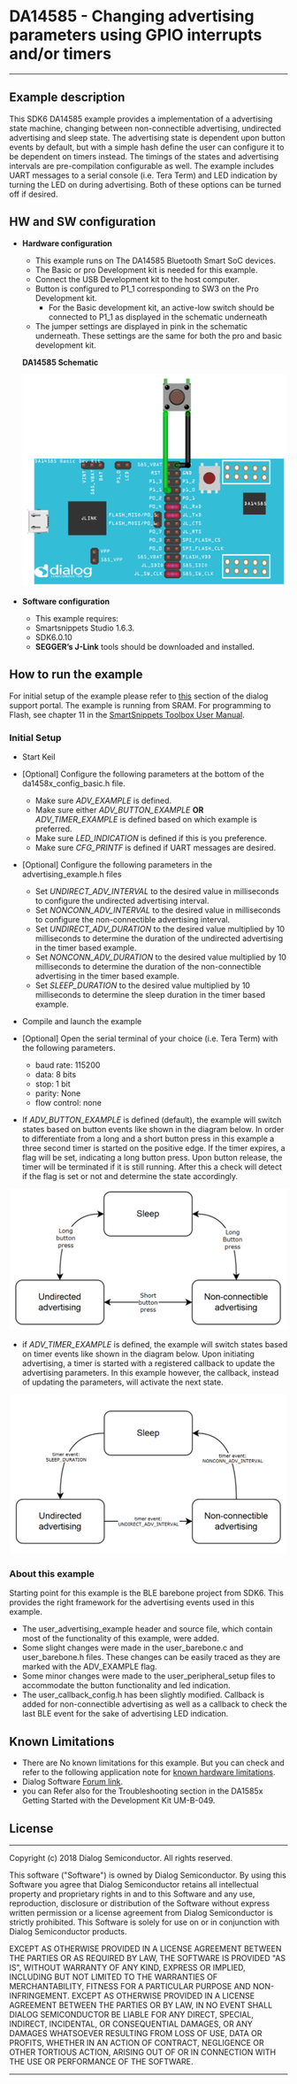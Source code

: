 # DA14585 - Changing advertising parameters using GPIO interrupts and/or timers

---


## Example description

This SDK6 DA14585 example provides a implementation of a advertising state machine, changing between non-connectible advertising, undirected advertising and sleep state. The advertising state is dependent upon button events by default, but with a simple hash define the user can configure it to be dependent on timers instead. The timings of the states and advertising intervals are pre-compilation configurable as well. The example includes UART messages to a serial console (i.e. Tera Term) and LED indication by turning the LED on during advertising. Both of these options can be turned off if desired.
## HW and SW configuration


* **Hardware configuration**

	- This example runs on The DA14585 Bluetooth Smart SoC devices.
	- The Basic or pro Development kit is needed for this example.
	- Connect the USB Development kit to the host computer.
	- Button is configured to P1_1 corresponding to SW3 on the Pro Development kit.
		- For the Basic development kit, an active-low switch should be connected to P1_1 as displayed in the schematic underneath
	- The jumper settings are displayed in pink in the schematic underneath. These settings are the same for both the pro and basic development kit.

	**DA14585 Schematic**

	![breadboard](assets/advertising_example_schematic.png)


* **Software configuration**

	- This example requires:
    * Smartsnippets Studio 1.6.3.
    * SDK6.0.10
	- **SEGGER’s J-Link** tools should be downloaded and installed.


## How to run the example

For initial setup of the example please refer to [this](https://support.dialog-semiconductor.com/resource/da1458x-example-setup) section of the dialog support portal.
The example is running from SRAM. For programming to Flash, see chapter 11 in the [SmartSnippets Toolbox User Manual](https://support.dialog-semiconductor.com/resource/um-b-083-smartsnippets-toolbox-user-manual).

### Initial Setup

 - Start Keil
 - [Optional] Configure the following parameters at the bottom of the da1458x_config_basic.h file.
 	- Make sure *ADV_EXAMPLE* is defined.
 	- Make sure either *ADV_BUTTON_EXAMPLE* **OR** *ADV_TIMER_EXAMPLE* is defined based on which example is preferred.
 	- Make sure *LED_INDICATION* is defined if this is you preference.
 	- Make sure *CFG_PRINTF*  is defined if UART messages are desired.


 - [Optional] Configure the following parameters in the advertising_example.h files
 	- Set *UNDIRECT_ADV_INTERVAL* to the desired value in milliseconds to configure the undirected advertising interval.
 	- Set *NONCONN_ADV_INTERVAL* to the desired value in milliseconds to configure the non-connectible advertising interval.
 	- Set *UNDIRECT_ADV_DURATION* to the desired value multiplied by 10 milliseconds to determine the duration of the undirected advertising in the timer based example.
 	- Set *NONCONN_ADV_DURATION* to the desired value multiplied by 10 milliseconds to determine the duration of the non-connectible advertising in the timer based example.
 	- Set *SLEEP_DURATION* to the desired value multiplied by 10 milliseconds to determine the sleep duration in the timer based example.


 - Compile and launch the example

 - [Optional] Open the serial terminal of your choice (i.e. Tera Term) with the following parameters.
	- baud rate: 115200
	- data: 8 bits
	- stop: 1 bit
	- parity: None
	- flow  control: none

- If *ADV_BUTTON_EXAMPLE* is defined (default), the example will switch states based on button events like shown in the diagram below. In order to differentiate from a long and a short button press in this example a three second timer is started on the positive edge. If the timer expires, a flag will be set, indicating a long button press. Upon button release, the timer will be terminated if it is still running. After this a check will detect if the flag is set or not and determine the state accordingly.

![adv_button_diagram](assets/adv_button_diagram.png)

- if *ADV_TIMER_EXAMPLE* is defined, the example will switch states based on timer events like shown in the diagram below. Upon initiating advertising, a timer is started with a registered callback to update the advertising parameters. In this example however, the callback, instead of updating the parameters, will activate the next state.

![adv_timer_diagram](assets/adv_timer_diagram.png)


### About this example
Starting point for this example is the BLE barebone project from SDK6. This provides the right framework for the advertising events used in this example.
-	The user_advertising_example header and source file, which contain most of the functionality of this example, were added.
- Some slight changes were made in the user_barebone.c and user_barebone.h files. These changes can be easily traced as they are marked with the ADV_EXAMPLE flag.
- Some minor changes were made to the user_peripheral_setup files to accommodate the button functionality and led indication.
- The user_callback_config.h has been slightly modified. Callback is added for non-connectible advertising as well as a callback to check the last BLE event for the sake of advertising LED indication.


## Known Limitations


- There are No known limitations for this example. But you can check and refer to the following application note for
[known hardware limitations](https://support.dialog-semiconductor.com/system/files/resources/DA1458x-KnownLimitations_2018_02_06.pdf "known hardware limitations").
- Dialog Software [Forum link](https://support.dialog-semiconductor.com/forums).
- you can Refer also for the Troubleshooting section in the DA1585x Getting Started with the Development Kit UM-B-049.


## License


**************************************************************************************

 Copyright (c) 2018 Dialog Semiconductor. All rights reserved.

 This software ("Software") is owned by Dialog Semiconductor. By using this Software
 you agree that Dialog Semiconductor retains all intellectual property and proprietary
 rights in and to this Software and any use, reproduction, disclosure or distribution
 of the Software without express written permission or a license agreement from Dialog
 Semiconductor is strictly prohibited. This Software is solely for use on or in
 conjunction with Dialog Semiconductor products.

 EXCEPT AS OTHERWISE PROVIDED IN A LICENSE AGREEMENT BETWEEN THE PARTIES OR AS
 REQUIRED BY LAW, THE SOFTWARE IS PROVIDED "AS IS", WITHOUT WARRANTY OF ANY KIND,
 EXPRESS OR IMPLIED, INCLUDING BUT NOT LIMITED TO THE WARRANTIES OF MERCHANTABILITY,
 FITNESS FOR A PARTICULAR PURPOSE AND NON-INFRINGEMENT. EXCEPT AS OTHERWISE PROVIDED
 IN A LICENSE AGREEMENT BETWEEN THE PARTIES OR BY LAW, IN NO EVENT SHALL DIALOG
 SEMICONDUCTOR BE LIABLE FOR ANY DIRECT, SPECIAL, INDIRECT, INCIDENTAL, OR
 CONSEQUENTIAL DAMAGES, OR ANY DAMAGES WHATSOEVER RESULTING FROM LOSS OF USE, DATA OR
 PROFITS, WHETHER IN AN ACTION OF CONTRACT, NEGLIGENCE OR OTHER TORTIOUS ACTION,
 ARISING OUT OF OR IN CONNECTION WITH THE USE OR PERFORMANCE OF THE SOFTWARE.

**************************************************************************************
